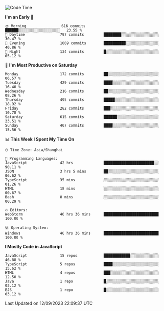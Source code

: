 <!--START_SECTION:waka-->
![Code Time](http://img.shields.io/badge/Code%20Time-2%2C656%20hrs%209%20mins-blue)

**I'm an Early 🐤** 

```text
🌞 Morning                616 commits         ██████░░░░░░░░░░░░░░░░░░░   23.55 % 
🌆 Daytime                797 commits         ████████░░░░░░░░░░░░░░░░░   30.47 % 
🌃 Evening                1069 commits        ██████████░░░░░░░░░░░░░░░   40.86 % 
🌙 Night                  134 commits         █░░░░░░░░░░░░░░░░░░░░░░░░   05.12 % 
```
📅 **I'm Most Productive on Saturday** 

```text
Monday                   172 commits         ██░░░░░░░░░░░░░░░░░░░░░░░   06.57 % 
Tuesday                  429 commits         ████░░░░░░░░░░░░░░░░░░░░░   16.40 % 
Wednesday                216 commits         ██░░░░░░░░░░░░░░░░░░░░░░░   08.26 % 
Thursday                 495 commits         █████░░░░░░░░░░░░░░░░░░░░   18.92 % 
Friday                   282 commits         ███░░░░░░░░░░░░░░░░░░░░░░   10.78 % 
Saturday                 615 commits         ██████░░░░░░░░░░░░░░░░░░░   23.51 % 
Sunday                   407 commits         ████░░░░░░░░░░░░░░░░░░░░░   15.56 % 
```


📊 **This Week I Spent My Time On** 

```text
🕑︎ Time Zone: Asia/Shanghai

💬 Programming Languages: 
JavaScript               42 hrs              ███████████████████████░░   90.11 % 
JSON                     3 hrs 5 mins        ██░░░░░░░░░░░░░░░░░░░░░░░   06.62 % 
TypeScript               35 mins             ░░░░░░░░░░░░░░░░░░░░░░░░░   01.26 % 
HTML                     18 mins             ░░░░░░░░░░░░░░░░░░░░░░░░░   00.67 % 
Bash                     8 mins              ░░░░░░░░░░░░░░░░░░░░░░░░░   00.29 % 

🔥 Editors: 
WebStorm                 46 hrs 36 mins      █████████████████████████   100.00 % 

💻 Operating System: 
Windows                  46 hrs 36 mins      █████████████████████████   100.00 % 
```

**I Mostly Code in JavaScript** 

```text
JavaScript               15 repos            ████████████░░░░░░░░░░░░░   46.88 % 
TypeScript               5 repos             ████░░░░░░░░░░░░░░░░░░░░░   15.62 % 
HTML                     4 repos             ███░░░░░░░░░░░░░░░░░░░░░░   12.50 % 
Java                     1 repo              █░░░░░░░░░░░░░░░░░░░░░░░░   03.12 % 
EJS                      1 repo              █░░░░░░░░░░░░░░░░░░░░░░░░   03.12 % 
```




 Last Updated on 12/09/2023 22:09:37 UTC
<!--END_SECTION:waka-->

<!--
**likaiqiang/likaiqiang** is a ✨ _special_ ✨ repository because its `README.md` (this file) appears on your GitHub profile.

Here are some ideas to get you started:

- 🔭 I’m currently working on ...
- 🌱 I’m currently learning ...
- 👯 I’m looking to collaborate on ...
- 🤔 I’m looking for help with ...
- 💬 Ask me about ...
- 📫 How to reach me: ...
- 😄 Pronouns: ...
- ⚡ Fun fact: ...
-->
